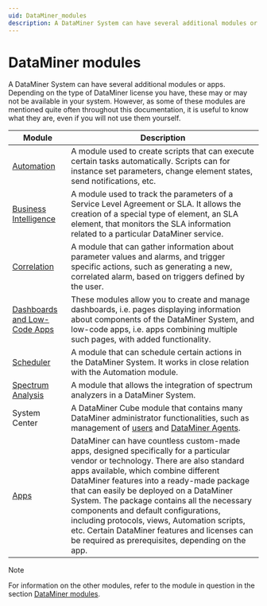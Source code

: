 ```yaml
---
uid: DataMiner_modules
description: A DataMiner System can have several additional modules or apps, e.g. Automation, Dashboards, etc. Some require a specific type of DataMiner license.
---
```


# DataMiner modules

A DataMiner System can have several additional modules or apps. Depending on the type of DataMiner license you have, these may or may not be available in your system. However, as some of these modules are mentioned quite often throughout this documentation, it is useful to know what they are, even if you will not use them yourself.

| Module | Description |
|--|--|
| [Automation](xref:automation) | A module used to create scripts that can execute certain tasks automatically. Scripts can for instance set parameters, change element states, send notifications, etc. |
| [Business Intelligence](xref:sla) | A module used to track the parameters of a Service Level Agreement or SLA. It allows the creation of a special type of element, an SLA element, that monitors the SLA information related to a particular DataMiner service. |
| [Correlation](xref:About_DMS_Correlation) | A module that can gather information about parameter values and alarms, and trigger specific actions, such as generating a new, correlated alarm, based on triggers defined by the user. |
| [Dashboards and Low-Code Apps](xref:Dashboards_and_Low_Code_Apps) | These modules allow you to create and manage dashboards, i.e. pages displaying information about components of the DataMiner System, and low-code apps, i.e. apps combining multiple such pages, with added functionality. |
| [Scheduler](xref:About_the_Scheduler_module) | A module that can schedule certain actions in the DataMiner System. It works in close relation with the Automation module. |
| [Spectrum Analysis](xref:SpectrumAnalysis) | A module that allows the integration of spectrum analyzers in a DataMiner System. |
| System Center | A DataMiner Cube module that contains many DataMiner administrator functionalities, such as management of [users](xref:About_DMS_Security) and [DataMiner Agents](xref:DataminerAgents). |
| [Apps](xref:Part5StandardApps) | DataMiner can have countless custom-made apps, designed specifically for a particular vendor or technology. There are also standard apps available, which combine different DataMiner features into a ready-made package that can easily be deployed on a DataMiner System. The package contains all the necessary components and default configurations, including protocols, views, Automation scripts, etc. Certain DataMiner features and licenses can be required as prerequisites, depending on the app. |

> [!NOTE]
> For information on the other modules, refer to the module in question in the section [DataMiner modules](xref:Part4AdvancedModules).
